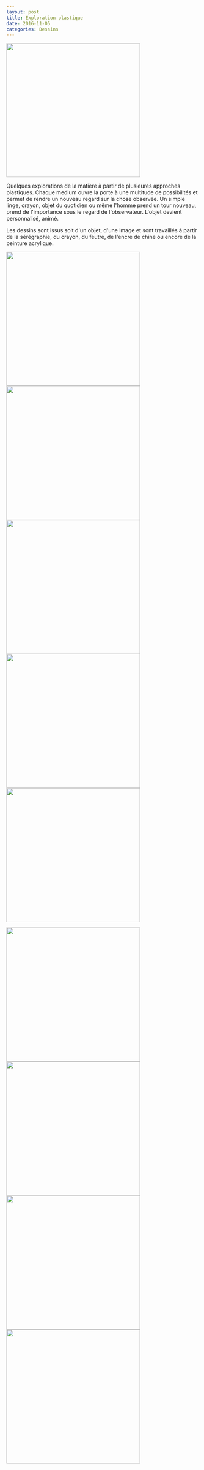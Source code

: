 ```yaml
---
layout: post
title: Exploration plastique
date: 2016-11-05
categories: Dessins
---
```

<a href="/images/fulls/DD4.jpg" target="_blank"><img src="/images/fulls/DD4.jpg" width="350"></a> 

Quelques explorations de la matière à partir de plusieures approches plastiques. Chaque medium ouvre la porte à 
une multitude de possibilités et permet de rendre un nouveau regard sur la chose observée. Un simple linge, crayon, 
objet du quotidien ou même l'homme prend un tour nouveau, prend de l'importance sous le regard de l'observateur.
L'objet devient personnalisé, animé.

Les dessins sont issus soit d'un objet, d'une image et sont travaillés à partir 
de la sérégraphie, du crayon, du feutre, de l'encre de chine ou encore de la peinture acrylique.


<a href="/images/fulls/D1.jpg" target="_blank"><img src="/images/fulls/D1.jpg" width="350"></a> <a href="/images/fulls/D7.jpg" target="_blank"><img src="/images/fulls/D7.jpg" width="350"></a> <a href="/images/fulls/D9.jpg" target="_blank"><img src="/images/fulls/D9.jpg" width="350"></a> <a href="/images/fulls/D4.jpg" target="_blank"><img src="/images/fulls/D4.jpg" width="350"></a>
<a href="/images/fulls/D8.jpg" target="_blank"><img src="/images/fulls/D8.jpg" width="350"></a> 

<a href="/images/fulls/DD1.jpg" target="_blank"><img src="/images/fulls/DD1.jpg" width="350"></a> <a href="/images/fulls/DD5.jpg" target="_blank"><img src="/images/fulls/DD5.jpg" width="350"></a> <a href="/images/fulls/DD2.jpg" target="_blank"><img src="/images/fulls/DD2.jpg" width="350"></a> <a href="/images/fulls/DD3.jpg" target="_blank"><img src="/images/fulls/DD3.jpg" width="350"></a> 

